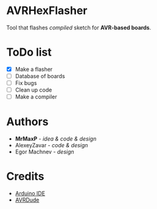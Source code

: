 # AVRHexFlasher
Tool that flashes *compiled* sketch for **AVR-based boards**.

# ToDo list
- [x] Make a flasher
- [ ] Database of boards
- [ ] Fix bugs
- [ ] Clean up code
- [ ] Make a compiler

# Authors
- **MrMaxP** - *idea & code & design*
- AlexeyZavar - *code & design*
- Egor Machnev - *design*

# Credits
- [Arduino IDE](https://github.com/arduino/Arduino)
- [AVRDude](https://savannah.nongnu.org/projects/avrdude/)

